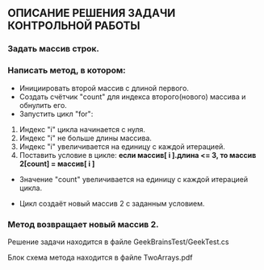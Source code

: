 ## ОПИСАНИЕ РЕШЕНИЯ ЗАДАЧИ КОНТРОЛЬНОЙ РАБОТЫ

### Задать массив строк.

### Написать метод, в котором: 
*  Инициировать второй массив с длиной первого.
*  Создать счётчик "count" для индекса второго(нового) массива и обнулить его.
*  Запустить цикл "for": 
1. Индекс "i" цикла начинается с нуля.
2. Индекс "i" не больше длины массива.
3. Индекс "i" увеличивается на единицу с каждой итерацией.
4. Поставить условие в цикле:
**если  массив[ i ].длина <= 3, то массив 2[count] = массив[ i ]**

* Значение "count" увеличивается на единицу с каждой итерацией цикла.

* Цикл создаёт новый массив 2 с заданным условием.

### Метод возвращает новый массив 2.

Решение задачи находится в файле GeekBrainsTest/GeekTest.cs

Блок схема метода находится в файле TwoArrays.pdf



